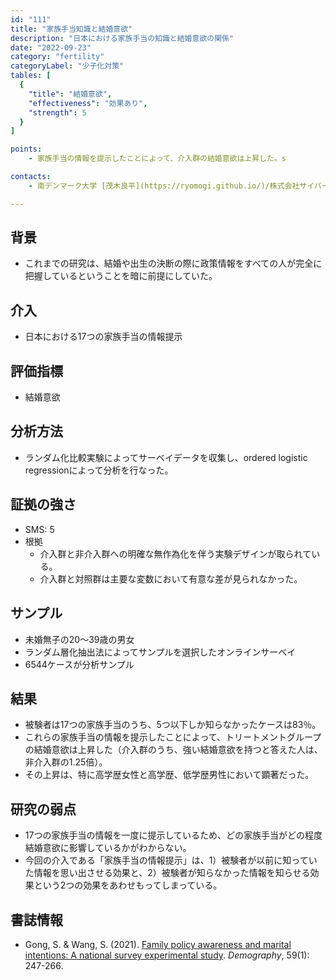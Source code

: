 ```yaml
---
id: "111"
title: "家族手当知識と結婚意欲"
description: "日本における家族手当の知識と結婚意欲の関係"
date: "2022-09-23"
category: "fertility"
categoryLabel: "少子化対策"
tables: [
  {
    "title": "結婚意欲",
    "effectiveness": "効果あり",
    "strength": 5
  }
]

points:
    - 家族手当の情報を提示したことによって、介入群の結婚意欲は上昇した。s

contacts:
    - 南デンマーク大学 [茂木良平](https://ryomogi.github.io/)/株式会社サイバーエージェント経済学社会実装チーム

---
```


## 背景
- これまでの研究は、結婚や出生の決断の際に政策情報をすべての人が完全に把握しているということを暗に前提にしていた。


## 介入
- 日本における17つの家族手当の情報提示

## 評価指標
- 結婚意欲

## 分析方法
- ランダム化比較実験によってサーベイデータを収集し、ordered logistic regressionによって分析を行なった。

## 証拠の強さ
- SMS: 5
- 根拠 
  - 介入群と非介入群への明確な無作為化を伴う実験デザインが取られている。
  - 介入群と対照群は主要な変数において有意な差が見られなかった。


## サンプル
- 未婚無子の20～39歳の男女
- ランダム層化抽出法によってサンプルを選択したオンラインサーベイ
- 6544ケースが分析サンプル

## 結果
- 被験者は17つの家族手当のうち、5つ以下しか知らなかったケースは83％。
- これらの家族手当の情報を提示したことによって、トリートメントグループの結婚意欲は上昇した（介入群のうち、強い結婚意欲を持つと答えた人は、非介入群の1.25倍）。
- その上昇は、特に高学歴女性と高学歴、低学歴男性において顕著だった。


## 研究の弱点
- 17つの家族手当の情報を一度に提示しているため、どの家族手当がどの程度結婚意欲に影響しているかがわからない。
- 今回の介入である「家族手当の情報提示」は、1）被験者が以前に知っていた情報を思い出させる効果と、2）被験者が知らなかった情報を知らせる効果という2つの効果をあわせもってしまっている。


## 書誌情報
- Gong, S. & Wang, S. (2021). [Family policy awareness and marital intentions: A national survey experimental study](https://read.dukeupress.edu/demography/article/59/1/247/288211/Family-Policy-Awareness-and-Marital-Intentions-A). *Demography*, 59(1): 247-266.